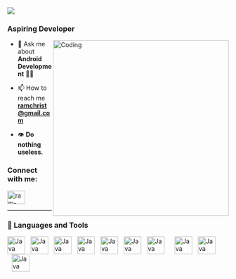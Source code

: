 <img src="https://readme-typing-svg.demolab.com?font=Fira+Code&size=25&pause=1000&color=0F79FF&background=FFFFFF00&random=false&width=435&lines=Hi+%F0%9F%91%8B%2C+I'm+Ram+Baarde+">
<h3>Aspiring Developer</h3>
<img align="right" alt="Coding" width="400" src="https://cdna.artstation.com/p/assets/images/images/064/331/576/original/yagiz-durkaya-capybara2.gif?1687693682">


- 💬 Ask me about **Android Development** 👨‍💻

- 📫 How to reach me **ramchrist@gmail.com**

- 👁 **Do nothing useless.**

<h3 align="left">Connect with me:</h3>
<p align="left">
<a href="https://linkedin.com/in/ram-christopher-baarde-b1b531289" target="blank"><img align="center" src="https://raw.githubusercontent.com/rahuldkjain/github-profile-readme-generator/master/src/images/icons/Social/linked-in-alt.svg" alt="ram-christopher-baarde-b1b531289" height="30" width="40" /></a>
</p>

---

### 🧰 Languages and Tools

<img align="left" alt="Java" width="40px" style="padding-right:10px;" src="https://cdn.jsdelivr.net/gh/devicons/devicon/icons/androidstudio/androidstudio-original.svg"/>
<img align="left" alt="Java" width="40px" style="padding-right:10px;" src="https://cdn.jsdelivr.net/gh/devicons/devicon/icons/kotlin/kotlin-original.svg"/>
<img align="left" alt="Java" width="40px" style="padding-right:10px;" src="https://cdn.jsdelivr.net/gh/devicons/devicon/icons/cplusplus/cplusplus-plain.svg"/>
<img align="left" alt="Java" width="40px" style="padding-right:10px;" src="https://cdn.jsdelivr.net/gh/devicons/devicon/icons/html5/html5-plain.svg"/>
<img align="left" alt="Java" width="40px" style="padding-right:10px;" src="https://cdn.jsdelivr.net/gh/devicons/devicon/icons/css3/css3-plain.svg"/>
<img align="left" alt="Java" width="40px" style="padding-right:10px;" src="https://cdn.jsdelivr.net/gh/devicons/devicon/icons/javascript/javascript-plain.svg"/>
<img align="left" alt="Java" width="40px" style="padding-right:10px;" src="https://cdn.jsdelivr.net/gh/devicons/devicon/icons/java/java-original.svg"/>
<img align="left" alt="Java" width="40px" style="padding-left:10px;" src="https://cdn.jsdelivr.net/gh/devicons/devicon/icons/mysql/mysql-original.svg"/>
<img align="left" alt="Java" width="40px" style="padding-left:10px;" src="https://cdn.jsdelivr.net/gh/devicons/devicon/icons/python/python-plain.svg"/>
<img align="left" alt="Java" width="40px" style="padding-left:10px;" src="https://cdn.jsdelivr.net/gh/devicons/devicon/icons/csharp/csharp-plain.svg"/>
<br/>


